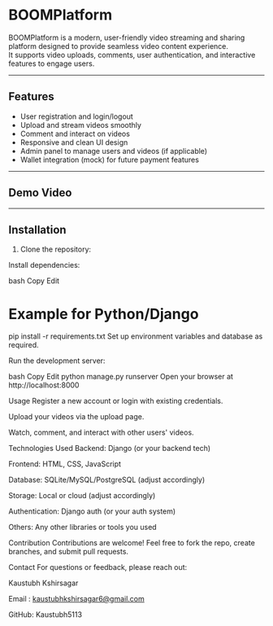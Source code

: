 # BOOMPlatform

BOOMPlatform is a modern, user-friendly video streaming and sharing platform designed to provide seamless video content experience.  
It supports video uploads, comments, user authentication, and interactive features to engage users.

---

## Features

- User registration and login/logout
- Upload and stream videos smoothly
- Comment and interact on videos
- Responsive and clean UI design
- Admin panel to manage users and videos (if applicable)
- Wallet integration (mock) for future payment features

---

## Demo Video



---

## Installation

1. Clone the repository:


Install dependencies:

bash
Copy
Edit
# Example for Python/Django
pip install -r requirements.txt
Set up environment variables and database as required.

Run the development server:

bash
Copy
Edit
python manage.py runserver
Open your browser at http://localhost:8000

Usage
Register a new account or login with existing credentials.

Upload your videos via the upload page.

Watch, comment, and interact with other users' videos.

Technologies Used
Backend: Django (or your backend tech)

Frontend: HTML, CSS, JavaScript

Database: SQLite/MySQL/PostgreSQL (adjust accordingly)

Storage: Local or cloud (adjust accordingly)

Authentication: Django auth (or your auth system)

Others: Any other libraries or tools you used

Contribution
Contributions are welcome! Feel free to fork the repo, create branches, and submit pull requests.


Contact
For questions or feedback, please reach out:

Kaustubh Kshirsagar

Email : kaustubhkshirsagar6@gmail.com

GitHub: Kaustubh5113

